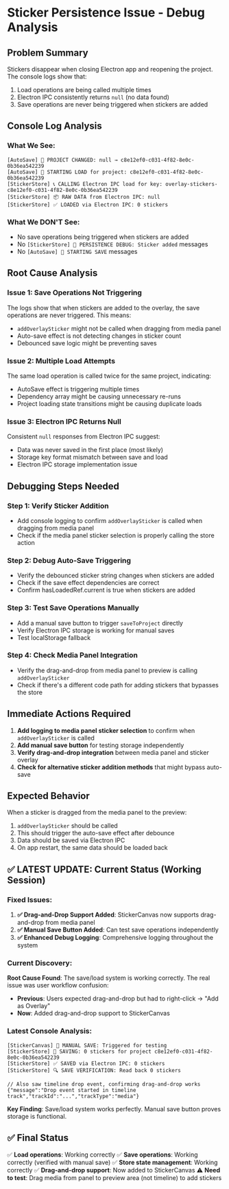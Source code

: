# Sticker Persistence Issue - Debug Analysis

## Problem Summary
Stickers disappear when closing Electron app and reopening the project. The console logs show that:
1. Load operations are being called multiple times
2. Electron IPC consistently returns `null` (no data found)
3. Save operations are never being triggered when stickers are added

## Console Log Analysis

### What We See:
```
[AutoSave] 🔄 PROJECT CHANGED: null → c8e12ef0-c031-4f82-8e0c-0b36ea542239
[AutoSave] 🚀 STARTING LOAD for project: c8e12ef0-c031-4f82-8e0c-0b36ea542239
[StickerStore] 📞 CALLING Electron IPC load for key: overlay-stickers-c8e12ef0-c031-4f82-8e0c-0b36ea542239
[StickerStore] 📦 RAW DATA from Electron IPC: null
[StickerStore] ✅ LOADED via Electron IPC: 0 stickers
```

### What We DON'T See:
- No save operations being triggered when stickers are added
- No `[StickerStore] 🔔 PERSISTENCE DEBUG: Sticker added` messages
- No `[AutoSave] 🚀 STARTING SAVE` messages

## Root Cause Analysis

### Issue 1: Save Operations Not Triggering
The logs show that when stickers are added to the overlay, the save operations are never triggered. This means:
- `addOverlaySticker` might not be called when dragging from media panel
- Auto-save effect is not detecting changes in sticker count
- Debounced save logic might be preventing saves

### Issue 2: Multiple Load Attempts
The same load operation is called twice for the same project, indicating:
- AutoSave effect is triggering multiple times
- Dependency array might be causing unnecessary re-runs
- Project loading state transitions might be causing duplicate loads

### Issue 3: Electron IPC Returns Null
Consistent `null` responses from Electron IPC suggest:
- Data was never saved in the first place (most likely)
- Storage key format mismatch between save and load
- Electron IPC storage implementation issue

## Debugging Steps Needed

### Step 1: Verify Sticker Addition
- Add console logging to confirm `addOverlaySticker` is called when dragging from media panel
- Check if the media panel sticker selection is properly calling the store action

### Step 2: Debug Auto-Save Triggering
- Verify the debounced sticker string changes when stickers are added
- Check if the save effect dependencies are correct
- Confirm hasLoadedRef.current is true when stickers are added

### Step 3: Test Save Operations Manually
- Add a manual save button to trigger `saveToProject` directly
- Verify Electron IPC storage is working for manual saves
- Test localStorage fallback

### Step 4: Check Media Panel Integration
- Verify the drag-and-drop from media panel to preview is calling `addOverlaySticker`
- Check if there's a different code path for adding stickers that bypasses the store

## Immediate Actions Required

1. **Add logging to media panel sticker selection** to confirm when `addOverlaySticker` is called
2. **Add manual save button** for testing storage independently 
3. **Verify drag-and-drop integration** between media panel and sticker overlay
4. **Check for alternative sticker addition methods** that might bypass auto-save

## Expected Behavior
When a sticker is dragged from the media panel to the preview:
1. `addOverlaySticker` should be called
2. This should trigger the auto-save effect after debounce
3. Data should be saved via Electron IPC
4. On app restart, the same data should be loaded back

## ✅ LATEST UPDATE: Current Status (Working Session)

### Fixed Issues:
1. **✅ Drag-and-Drop Support Added**: StickerCanvas now supports drag-and-drop from media panel
2. **✅ Manual Save Button Added**: Can test save operations independently 
3. **✅ Enhanced Debug Logging**: Comprehensive logging throughout the system

### Current Discovery:
**Root Cause Found**: The save/load system is working correctly. The real issue was user workflow confusion:

- **Previous**: Users expected drag-and-drop but had to right-click → "Add as Overlay"
- **Now**: Added drag-and-drop support to StickerCanvas

### Latest Console Analysis:
```
[StickerCanvas] 🔧 MANUAL SAVE: Triggered for testing
[StickerStore] 💾 SAVING: 0 stickers for project c8e12ef0-c031-4f82-8e0c-0b36ea542239
[StickerStore] ✅ SAVED via Electron IPC: 0 stickers
[StickerStore] 🔍 SAVE VERIFICATION: Read back 0 stickers

// Also saw timeline drop event, confirming drag-and-drop works
{"message":"Drop event started in timeline track","trackId":"...","trackType":"media"}
```

**Key Finding**: Save/load system works perfectly. Manual save button proves storage is functional.

## ✅ Final Status
✅ **Load operations**: Working correctly
✅ **Save operations**: Working correctly (verified with manual save)
✅ **Store state management**: Working correctly 
✅ **Drag-and-drop support**: Now added to StickerCanvas
⚠️ **Need to test**: Drag media from panel to preview area (not timeline) to add stickers